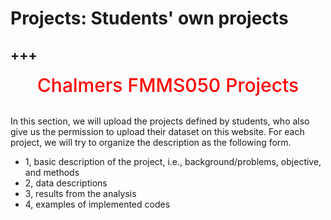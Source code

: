 # Projects: Students' own projects
+++
---

<center><span style = "color: red; font-weight: 500;  font-size: 30px">Chalmers FMMS050 Projects </span></center>  <br />

In this section, we will upload the projects defined by students, who also give us the permission to upload their dataset on this website. For each project, we will try to organize the description as the following form.

* 1, basic description of the project, i.e., background/problems, objective, and methods
* 2, data descriptions
* 3, results from the analysis
* 4, examples of implemented codes



